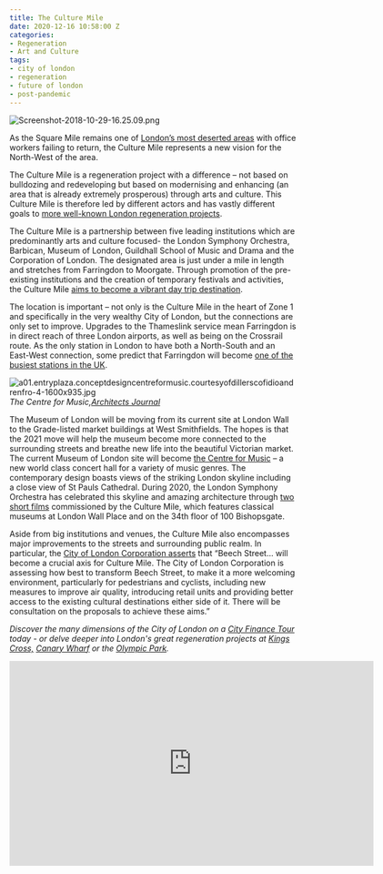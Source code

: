 ```yaml
---
title: The Culture Mile
date: 2020-12-16 10:58:00 Z
categories:
- Regeneration
- Art and Culture
tags:
- city of london
- regeneration
- future of london
- post-pandemic
---
```


![Screenshot-2018-10-29-16.25.09.png](/uploads/Screenshot-2018-10-29-16.25.09.png)

As the Square Mile remains one of [London’s most deserted areas](https://www.insiderlondon.com/blog/the-future-of-londons-business-districts/) with office workers failing to return, the Culture Mile represents a new vision for the North-West of the area.

The Culture Mile is a regeneration project with a difference – not based on bulldozing and redeveloping but based on modernising and enhancing (an area that is already extremely prosperous) through arts and culture. This Culture Mile is therefore led by different actors and has vastly different goals to [more well-known London regeneration projects](https://www.insiderlondon.com/london/educational-tours/kings-cross-regeneration/).

The Culture Mile is a partnership between five leading institutions which are predominantly arts and culture focused- the London Symphony Orchestra, Barbican, Museum of London, Guildhall School of Music and Drama and the Corporation of London. The designated area is just under a mile in length and stretches from Farringdon to Moorgate. Through promotion of the pre-existing institutions and the creation of temporary festivals and activities, the Culture Mile [aims to become a vibrant day trip destination](https://www.culturemile.london/visit).

The location is important – not only is the Culture Mile in the heart of Zone 1 and specifically in the very wealthy City of London, but the connections are only set to improve. Upgrades to the Thameslink service mean Farringdon is in direct reach of three London airports, as well as being on the Crossrail route. As the only station in London to have both a North-South and an East-West connection, some predict that Farringdon will become [one of the busiest stations in the UK](https://palife.co.uk/news/culture-mile-set-to-boost-london-events-offering/). 

![a01.entryplaza.conceptdesigncentreformusic.courtesyofdillerscofidioandrenfro-4-1600x935.jpg](/uploads/a01.entryplaza.conceptdesigncentreformusic.courtesyofdillerscofidioandrenfro-4-1600x935.jpg)
*The Centre for Music,[Architects Journal](https://www.architectsjournal.co.uk/news/diller-scofidio-renfros-london-centre-for-music-gets-cash-boost)*

The Museum of London will be moving from its current site at London Wall to the Grade-listed market buildings at West Smithfields. The hopes is that the 2021 move will help the museum become more connected to the surrounding streets and breathe new life into the beautiful Victorian market. The current Museum of London site will become [the Centre for Music](https://centreformusic.culturemile.london/) – a new world class concert hall  for a variety of music genres. The contemporary design boasts views of the striking London skyline including a close view of St Pauls Cathedral. During 2020, the London Symphony Orchestra has celebrated this skyline and amazing architecture through [two short films](https://www.theguardian.com/music/2020/nov/25/short-films-locked-down-city-of-london-london-symphony-orchestra) commissioned by the Culture Mile, which features classical museums at London Wall Place and on the 34th floor of 100 Bishopsgate. 

Aside from big institutions and venues, the Culture Mile also encompasses major improvements to the streets and surrounding public realm. In particular, the [City of London Corporation asserts](https://news.cityoflondon.gov.uk/culture-mile--a-major-destination-for-culture-and-creativity-in-the-heart-of-the-square-mile/) that “Beech Street… will become a crucial axis for Culture Mile. The City of London Corporation is assessing how best to transform Beech Street, to make it a more welcoming environment, particularly for pedestrians and cyclists, including new measures to improve air quality, introducing retail units and providing better access to the existing cultural destinations either side of it. There will be consultation on the proposals to achieve these aims.”  

*Discover the many dimensions of the City of London on a [City Finance Tour](https://www.insiderlondon.com/london/educational-tours/london-finance-walking-tour/#city-finance-tour) today - or delve deeper into London's great regeneration projects at [Kings Cross,](https://www.insiderlondon.com/london/educational-tours/kings-cross-regeneration/#kings-cross-innovation-and-regeneration) [Canary Wharf](https://www.insiderlondon.com/london/educational-tours/london-finance-walking-tour/#canary-wharf-walking-tour) or the [Olympic Park](https://www.insiderlondon.com/london/educational-tours/kings-cross-regeneration/#olympic-park-regeneration-tour).*


<iframe src="https://player.vimeo.com/video/400485077?badge=0&amp;autopause=0&amp;player_id=0&amp;app_id=58479" width="640" height="360" frameborder="0" allow="autoplay; fullscreen; picture-in-picture" allowfullscreen title="Regents University - Arteries of a Global City"></iframe>